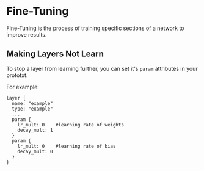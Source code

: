 # Fine-Tuning

Fine-Tuning is the process of training specific sections of a network to improve results.

## Making Layers Not Learn

To stop a layer from learning further, you can set it's `param` attributes in your prototxt.

For example:

    layer {
      name: "example"
      type: "example" 
      ...
      param {
        lr_mult: 0    #learning rate of weights
        decay_mult: 1
      }
      param {
        lr_mult: 0    #learning rate of bias
        decay_mult: 0
      }
    }
    